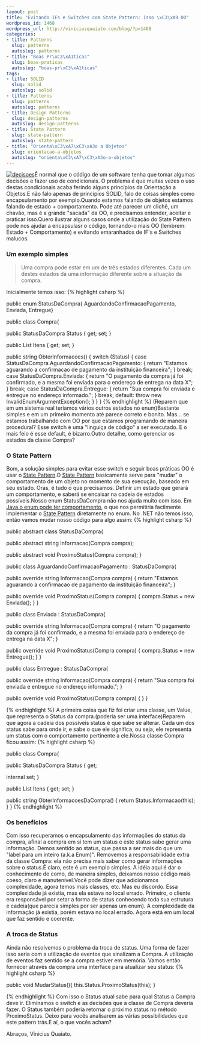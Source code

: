 ```yaml
--- 
layout: post
title: "Evitando IFs e Switches com State Pattern: Isso \xC3\xA9 OO"
wordpress_id: 1468
wordpress_url: http://viniciusquaiato.com/blog/?p=1468
categories: 
- title: Patterns
  slug: patterns
  autoslug: patterns
- title: "Boas Pr\xC3\xA1ticas"
  slug: boas-praticas
  autoslug: "boas-pr\xC3\xA1ticas"
tags: 
- title: SOLID
  slug: solid
  autoslug: solid
- title: Patterns
  slug: patterns
  autoslug: patterns
- title: Design Patterns
  slug: design-patterns
  autoslug: design-patterns
- title: State Pattern
  slug: state-pattern
  autoslug: state-pattern
- title: "Orienta\xC3\xA7\xC3\xA3o a Objetos"
  slug: orientacao-a-objetos
  autoslug: "orienta\xC3\xA7\xC3\xA3o-a-objetos"
---
```

[![](http://viniciusquaiato.com/images_posts/decisoes-150x150.jpg "decisoes")](http://viniciusquaiato.com/images_posts/decisoes.jpg)É normal que o código de um software tenha que tomar algumas decisões e fazer uso de condicionais. O problema é que muitas vezes o uso destas condicionais acaba ferindo alguns princípios da Orientação a Objetos.E não falo apenas de princípios SOLID, falo de coisas simples como encapsulamento por exemplo.Quando estamos falando de objetos estamos falando de estado + comportamento. Pode até parecer um clichê, um chavão, mas é a grande "sacada" da OO, e precisamos entender, aceitar e praticar isso.Quero ilustrar alguns casos onde a utilização do State Pattern pode nos ajudar a encapsulasr o código, tornando-o mais OO (lembrem: Estado + Comportamento) e evitando emaranhados de IF's e Switches malucos.

### Um exemplo simples
<blockquote>Uma compra pode estar em um de três estados diferentes. Cada um destes estados dá uma informação diferente sobre a situação da compra.</blockquote>Inicialmente temos isso:
{% highlight csharp %}

public enum StatusDaCompra{    AguardandoConfirmacaoPagamento,    Enviada,    Entregue}


public class Compra{    

public StatusDaCompra Status { get;
    set;
    }
    
public List<itemcompra> Itens { get;
    set;
    }
    
public string ObterInformacoes()    {        switch (Status)        {            case StatusDaCompra.AguardandoConfirmacaoPagamento:                {
return "Estamos aguarando a confirmacao de pagamento da instituição financeira";
    }
                break;
    case StatusDaCompra.Enviada:                {
return                        "O pagamento da compra já foi confirmado, e a mesma foi enviada para o endereço de entrega na data X";
    }
                break;
    case StatusDaCompra.Entregue:                {
return "Sua compra foi enviada e entregue no endereço informado.";
    }
                break;
    default:                throw new InvalidEnumArgumentException();
    }
    }
}
</itemcompra>
{% endhighlight %}
(Reparem que em um sistema real teríamos vários outros estados no enum)Bastante simples e em um primeiro momento até parece correto e bonito. Mas... se estamos trabalhando com OO por que estamos programando de maneira procedural? Esse switch é uma "linguiça de código" a ser executado. E o mais feio é esse default, é bizarro.Outro detalhe, como gerenciar os estados da classe Compra?

### O State Pattern
Bom, a solução simples para evitar esse switch e seguir boas práticas OO é usar o [State Pattern](http://en.wikipedia.org/wiki/State_pattern).O [State Pattern](http://en.wikipedia.org/wiki/State_pattern) basicamente serve para "mudar" o comportamento de um objeto no momento de sua execução, baseado em seu estado. Oras, é tudo o que precisamos. Definir um estado que gerará um comportamento, e saberá se encaixar na cadeia de estados possíveis.Nosso enum StatusDaCompra não nos ajuda muito com isso. Em [Java o enum pode ter comportamento](http://download.oracle.com/javase/tutorial/java/javaOO/enum.html), o que nos permitiria facilmente implementar o [State Pattern](http://www.dofactory.com/Patterns/PatternState.aspx#_self2) diretamente no enum. No .NET não temos isso, então vamos mudar nosso código para algo assim:
{% highlight csharp %}

public abstract class StatusDaCompra{    

public abstract string Informacao(Compra compra);
    
public abstract void ProximoStatus(Compra compra);
    }


public class AguardandoConfirmacaoPagamento : StatusDaCompra{    

public override string Informacao(Compra compra)    {
return "Estamos aguarando a confirmacao de pagamento da instituição financeira";
    }
    
public override void ProximoStatus(Compra compra)    {        compra.Status = new Enviada();
    }
}


public class Enviada : StatusDaCompra{    

public override string Informacao(Compra compra)    {
return "O pagamento da compra já foi confirmado, e a mesma foi enviada para o endereço de entrega na data X";
    }
    
public override void ProximoStatus(Compra compra)    {        compra.Status = new Entregue();
    }
}


public class Entregue : StatusDaCompra{    

public override string Informacao(Compra compra)    {
return "Sua compra foi enviada e entregue no endereço informado.";
    }
    
public override void ProximoStatus(Compra compra)    {    }
}

{% endhighlight %}
A primeira coisa que fiz foi criar uma classe, um Value, que representa o Status da compra.(poderia ser uma interface)Reparem que agora a cadeia dos possíveis status é que sabe se alterar. Cada um dos status sabe para onde ir, e sabe o que ele significa, ou seja, ele representa um status com o comportamento pertinente a ele.Nossa classe Compra ficou assim:
{% highlight csharp %}

public class Compra{    

public StatusDaCompra Status { get;
    
internal set;
    }
    
public List<itemcompra> Itens { get;
    set;
    }
    
public string ObterInformacoesDaCompra()    {
return Status.Informacao(this);
    }
}
</itemcompra>
{% endhighlight %}


### Os benefícios
Com isso recuperamos o encapsulamento das informações do status da compra, afinal a compra em si tem um status e este status sabe gerar uma informação. Demos sentido ao status, que passa a ser mais do que um "label para um inteiro (a.k.a Enum)". Removemos a responsabilidade extra da classe Compra: ela não precisa mais saber como gerar informações sobre o status.É claro, este é um exemplo simples. A idéia aqui é dar o conhecimento de como, de maneira simples, deixamos nosso código mais coeso, claro e manutenível.Você pode dizer que adicionamos complexidade, agora temos mais classes, etc. Mas eu discordo. Essa complexidade já existia, mas ela estava no local errado. Primeiro, o cliente era responsável por setar a forma de status conhecendo toda sua estrutura e cadeia(que parecia simples por ser apenas um enum). A complexidade da informação já existia, porém estava no local errado. Agora está em um local que faz sentido e coerente.

### A troca de Status
Ainda não resolvemos o problema da troca de status. Uma forma de fazer isso seria com a utilização de eventos que sinalizam a Compra. A utilização de eventos faz sentido se a compra estiver em memória. Vamos então fornecer através da compra uma interface para atualizar seu status:
{% highlight csharp %}

public void MudarStatus(){    this.Status.ProximoStatus(this);
    }

{% endhighlight %}
Com isso o Status atual sabe para qual Status a Compra deve ir. Eliminamos o switch e as decisões que a classe de Compra deveria fazer. O Status também poderia retornar o próximo status no método ProximoStatus. Deixo para vocês analisarem as várias possibilidades que este pattern trás.E aí, o que vocês acham?

Abraços,
Vinicius Quaiato.
